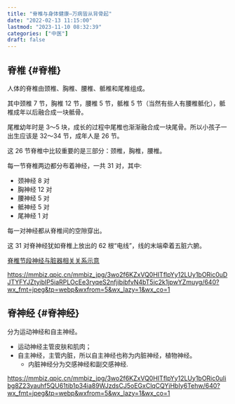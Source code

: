 ```yaml
---
title: "脊椎与身体健康–万病皆从背骨起"
date: "2022-02-13 11:15:00"
lastmod: "2023-11-10 08:32:39"
categories: ["中医"]
draft: false
---
```


## 脊椎 {#脊椎}

人体的脊椎由颈椎、胸椎、腰椎、骶椎和尾椎组成。

其中颈椎 7 节，胸椎 12 节，腰椎 5 节，骶椎 5 节（当然有些人有腰椎骶化），骶椎成年以后融合成一块骶骨。

尾椎幼年时是 3～5 块，成长的过程中尾椎也渐渐融合成一块尾骨。所以小孩子一出生应该是 32～34 节，成年人是 26 节。

这 26 节脊椎中比较重要的是三部分：颈椎，胸椎，腰椎。

每一节脊椎两边都分布着神经，一共 31 对，其中:

-   颈神经 8 对
-   胸神经 12 对
-   腰神经 5 对
-   骶神经 5 对
-   尾神经 1 对

每一对神经都从脊椎间的空隙穿出。

这 31 对脊神经犹如脊椎上放出的 62 根“电线”，线的末端牵着五脏六腑。

[脊椎节段神经与脏器相关关系示意](https://mmbiz.qpic.cn/mmbiz_jpg/3wo2f6KZxVQ0HITflpYy12LUy1bORic0uDJTYFYJZtyibIP5iaRPLOcEe3ryqeS2nfjibibfvN4bT5ic2k1jpwYZmuyg/640?wx_fmt=jpeg&tp=webp&wxfrom=5&wx_lazy=1&wx_co=1)

<https://mmbiz.qpic.cn/mmbiz_jpg/3wo2f6KZxVQ0HITflpYy12LUy1bORic0uDJTYFYJZtyibIP5iaRPLOcEe3ryqeS2nfjibibfvN4bT5ic2k1jpwYZmuyg/640?wx_fmt=jpeg&tp=webp&wxfrom=5&wx_lazy=1&wx_co=1>


## 脊神经 {#脊神经}

分为运动神经和自主神经。

-   运动神经主管皮肤和肌肉；
-   自主神经，主管内脏，所以自主神经也称为内脏神经，植物神经。
    -   内脏神经分为交感神经和副交感神经.

<https://mmbiz.qpic.cn/mmbiz_jpg/3wo2f6KZxVQ0HITflpYy12LUy1bORic0uIibg8Z23yauhf5QU61tib1p34ia89WJzdsCJ5oEGxClqCQYjHbIy6Tehw/640?wx_fmt=jpeg&tp=webp&wxfrom=5&wx_lazy=1&wx_co=1>